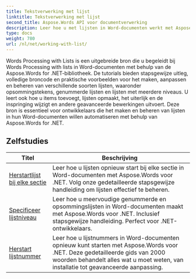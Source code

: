```yaml
---
title: Tekstverwerking met lijst
linktitle: Tekstverwerking met lijst
second_title: Aspose.Words API voor documentverwerking
description: Leer hoe u met lijsten in Word-documenten werkt met Aspose.Words voor .NET. Gedetailleerde tutorials met codevoorbeelden.
type: docs
weight: 780
url: /nl/net/working-with-list/
---
```


Words Processing with Lists is een uitgebreide bron die u begeleidt bij Words Processing with lists in Word-documenten met behulp van de Aspose.Words for .NET-bibliotheek. De tutorials bieden stapsgewijze uitleg, volledige broncode en praktische voorbeelden voor het maken, aanpassen en beheren van verschillende soorten lijsten, waaronder opsommingstekens, genummerde lijsten en lijsten met meerdere niveaus. U leert ook hoe u items toevoegt, lijsten opmaakt, het uiterlijk en de inspringing wijzigt en andere geavanceerde bewerkingen uitvoert. Deze bron is essentieel voor ontwikkelaars die het maken en beheren van lijsten in hun Word-documenten willen automatiseren met behulp van Aspose.Words for .NET.

 ## Zelfstudies
| Titel | Beschrijving |
| --- | --- |
| [Herstartlijst bij elke sectie](./restart-list-at-each-section/)  | Leer hoe u lijsten opnieuw start bij elke sectie in Word-documenten met Aspose.Words voor .NET. Volg onze gedetailleerde stapsgewijze handleiding om lijsten effectief te beheren. |
| [Specificeer lijstniveau](./specify-list-level/) | Leer hoe u meervoudige genummerde en opsommingslijsten in Word-documenten maakt met Aspose.Words voor .NET. Inclusief stapsgewijze handleiding. Perfect voor .NET-ontwikkelaars. |
| [Herstart lijstnummer](./restart-list-number/) | Leer hoe u lijstnummers in Word-documenten opnieuw kunt starten met Aspose.Words voor .NET. Deze gedetailleerde gids van 2000 woorden behandelt alles wat u moet weten, van installatie tot geavanceerde aanpassing. |